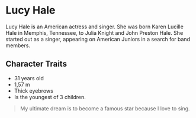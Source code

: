 # Lucy Hale

Lucy Hale is an American actress and singer. 
She was born Karen Lucille Hale in Memphis, Tennessee, to Julia Knight and John Preston Hale. 
She started out as a singer, appearing on American Juniors in a search for band members.  

## Character Traits

* 31 years old
* 1,57 m 
* Thick eyebrows
* Is the youngest of 3 children.

> My ultimate dream is to become a famous star because I love to sing.